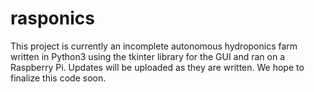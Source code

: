 # rasponics
This project is currently an incomplete autonomous hydroponics farm written in Python3 using the tkinter library for the GUI and ran on a Raspberry Pi. Updates will be uploaded as they are written. We hope to finalize this code soon.

